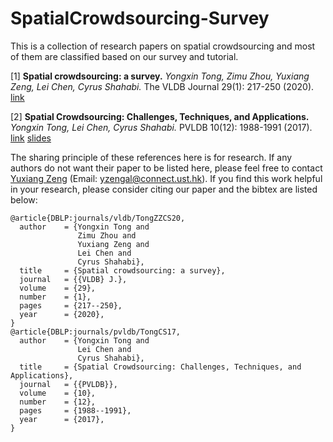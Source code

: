 # SpatialCrowdsourcing-Survey
This is a collection of research papers on spatial crowdsourcing and most of them are classified based on our survey and tutorial.

[1] **Spatial crowdsourcing: a survey.**
*Yongxin Tong, Zimu Zhou, Yuxiang Zeng, Lei Chen, Cyrus Shahabi.* The VLDB Journal 29(1): 217-250 (2020). [link](https://doi.org/10.1007/s00778-019-00568-7)

[2] **Spatial Crowdsourcing: Challenges, Techniques, and Applications.**
*Yongxin Tong, Lei Chen, Cyrus Shahabi.* PVLDB 10(12): 1988-1991 (2017). [link](http://www.vldb.org/pvldb/vol10/p1988-tong.pdf) [slides](http://yongxintong.group/static/paper/2017/VLDB2017_Spatial%20Crowdsourcing_Challenges,%20Techniques,%20and%20Applications_Slides.pdf)

The sharing principle of these references here is for research. If any authors do not want their paper to be listed here, please feel free to contact [Yuxiang Zeng](https://www.cse.ust.hk/~yzengal) (Email: yzengal@connect.ust.hk).
If you find this work helpful in your research, please consider citing our paper and the bibtex are listed below:
```  
@article{DBLP:journals/vldb/TongZZCS20,
  author    = {Yongxin Tong and
               Zimu Zhou and
               Yuxiang Zeng and
               Lei Chen and
               Cyrus Shahabi},
  title     = {Spatial crowdsourcing: a survey},
  journal   = {{VLDB} J.},
  volume    = {29},
  number    = {1},
  pages     = {217--250},
  year      = {2020},
}
@article{DBLP:journals/pvldb/TongCS17,
  author    = {Yongxin Tong and
               Lei Chen and
               Cyrus Shahabi},
  title     = {Spatial Crowdsourcing: Challenges, Techniques, and Applications},
  journal   = {{PVLDB}},
  volume    = {10},
  number    = {12},
  pages     = {1988--1991},
  year      = {2017},
}
``` 
